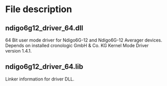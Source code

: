 # File description

## ndigo6g12_driver_64.dll
64 Bit user mode driver for Ndigo6G-12 and Ndigo6G-12 Averager devices. Depends on installed cronologic GmbH & Co. KG Kernel Mode Driver version  1.4.1.

## ndigo6g12_driver_64.lib
Linker information for driver DLL.
